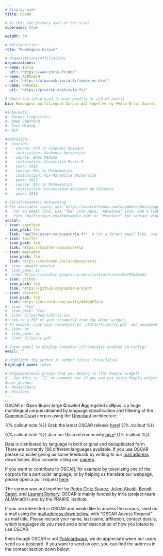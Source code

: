 ```yaml
---
# Display name
title: OSCAR

# Is this the primary user of the site?
superuser: true

weight: 80

# Role/position
role: "Humongous Corpus"

# Organizations/Affiliations
organizations: 
- name: Inria
  url: "https://www.inria.fr/en/"
- name: ALMAnaCH
  url: "https://almanach.inria.fr/index-en.html"
- name: PRAIRIE
  url: "https://prairie-institute.fr/"
  
# Short bio (displayed in user profile at end of posts)
bio: Humongous multilingual Corpus put together by Pedro Ortiz Suarez, Julien Abadji, Benoît Sagot and Laurent Romary, researchers at the ALMAnaCH research team at Inria

#interests:
#- Corpus Linguistics
#- Deep Learning
#- Text Mining
#- NLP

#education:
#  courses:
#  - course: PhD in Computer Science
#    institution: Sorbonne Université
#  - course: BASc MIASHS
#    institution: Université Paris 8
#    year: 2018
#  - course: MSc in Mathematics
#    institution: Aix-Marseille Université
#    year: 2017
#  - course: BSc in Mathematics
#    institution: Universidad Nacional de Colombia
#    year: 2016

# Social/Academic Networking
# For available icons, see: https://sourcethemes.com/academic/docs/page-builder/#icons
#   For an email link, use "fas" icon pack, "envelope" icon, and a link in the
#   form "mailto:your-email@example.com" or "#contact" for contact widget.
social:
- icon: envelope
  icon_pack: fas
  link: 'mailto:oscar-corpus@inria.fr'  # For a direct email link, use "mailto:test@example.org".
- icon: twitter
  icon_pack: fab
  link: https://twitter.com/oscarnlp
- icon: mastodon
  icon_pack: fab
  link: https://mastodon.social/@oscarproj
#- icon: google-scholar
#  icon_pack: ai
#  link: https://scholar.google.co.uk/citations?user=sIwtMXoAAAAJ
- icon: github
  icon_pack: fab
  link: https://github.com/oscar-project
- icon: discord
  icon_pack: fab
  link: https://discord.com/invite/4JNg9FTar4
#- icon: "key"
#  icon_pack: "fas"
#  link: files/PedroJOrtiz.asc
# Link to a PDF of your resume/CV from the About widget.
# To enable, copy your resume/CV to `static/files/cv.pdf` and uncomment the lines below.
#- icon: cv
#  icon_pack: ai
#  link: files/cv.pdf

# Enter email to display Gravatar (if Gravatar enabled in Config)
email: ""

# Highlight the author in author lists? (true/false)
highlight_name: false

# Organizational groups that you belong to (for People widget)
#   Set this to `[]` or comment out if you are not using People widget.  
#user_groups:
#- Researchers
#- Visitors
---
```


OSCAR or **O**pen **S**uper-large **C**rawled **A**ggregated co**R**pus is a huge multilingual corpus obtained by language classification and filtering of the [Common Crawl](https://commoncrawl.org/) corpus using the [Ungoliant](https://github.com/oscar-corpus/ungoliant) architecture.

{{% callout note %}}
Grab the latest OSCAR release [here](post/oscar-v22-01/)!
{{% /callout %}}

{{% callout note %}}
Join our Discord community [here](https://discord.com/invite/4JNg9FTar4)!
{{% /callout %}}

Data is distributed by language in both original and deduplicated form. There are currently 166 different languages available. If you use OSCAR please consider giving us some feedback by writing to our [mail address](#contact) down below. Also consider citing our [papers](#featured).

If you want to contribute to OSCAR, for example by tokenizing one of the corpora for a particular language, or by helping us translate our webpage, please open a pull request [here](https://github.com/oscar-corpus/oscar-website).

The corpus was put together by [Pedro Ortiz Suarez](https://portizs.eu/), [Julien Abadji](https://ujj.space), [Benoît Sagot](http://alpage.inria.fr/~sagot/), and [Laurent Romary](https://cv.archives-ouvertes.fr/laurentromary). OSCAR is mainly funded by Inria (project-team ALMAnaCH) and by the PRAIRIE institute.

If you are interested in OSCAR and would like to access the corpus, send us a mail using the [mail address down below](#contact), with "OSCAR Access Request" as mail title. Please include your name, last name, affiliation, contact details, which languages do you need and a brief description of how you intend to use OSCAR.

Even though OSCAR is not [Postcardware](https://en.wikipedia.org/wiki/Shareware#Postcardware), we do appreciate when our users send us a postcard. If you want to send us one, you can find the address in the contact section down below.
